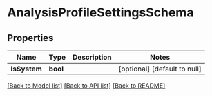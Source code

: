 # AnalysisProfileSettingsSchema

## Properties
Name | Type | Description | Notes
------------ | ------------- | ------------- | -------------
**IsSystem** | **bool** |  | [optional] [default to null]

[[Back to Model list]](../README.md#documentation-for-models) [[Back to API list]](../README.md#documentation-for-api-endpoints) [[Back to README]](../README.md)


